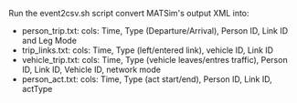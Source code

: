 Run the event2csv.sh script convert MATSim's output XML into:
- person_trip.txt: cols: Time, Type (Departure/Arrival), Person ID, Link ID and Leg Mode
- trip_links.txt: cols: Time, Type (left/entered link), vehicle ID, Link ID
- vehicle_trip.txt: cols: Time, Type (vehicle leaves/entres traffic), Person ID, Link ID, Vehicle ID, network mode
- person_act.txt: cols: Time, Type (act start/end), Person ID, Link ID, actType




